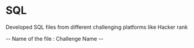 # SQL
Developed SQL files from different challenging platforms like Hacker rank

-- Name of the file : Challenge Name --
